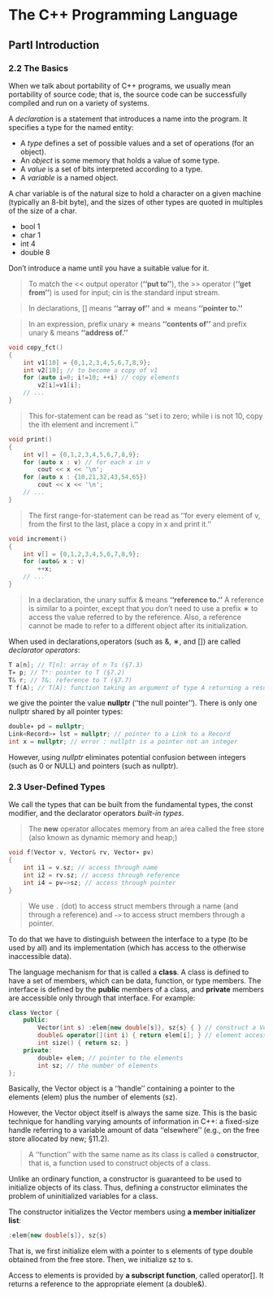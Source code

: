 # The C++ Programming Language

## PartI Introduction

### 2.2 The Basics

When we talk about portability of C++ programs, we usually mean portability of source code; that is, the source code can be successfully compiled and run on a variety of systems.

A *declaration* is a statement that introduces a name into the program. It specifies a type for the
named entity:

- A *type* defines a set of possible values and a set of operations (for an object).
- An *object* is some memory that holds a value of some type.
- A *value* is a set of bits interpreted according to a type.
- A *variable* is a named object.

A char variable is of the natural size to hold a character on a given machine (typically an 8-bit byte), and the sizes of other types are quoted in multiples of the size of a char.

- bool      1
- char      1
- int       4
- double    8

Don’t introduce a name until you have a suitable value for it.

> To match the << output operator (**‘‘put to’’**), the >> operator (**‘‘get from’’**) is used for input; cin is the standard input stream.

> In declarations, [] means **‘‘array of’’** and ∗ means **‘‘pointer to.’’**

> In an expression, prefix unary ∗ means **‘‘contents of’’** and prefix unary & means **‘‘address of.’’**

```cpp
void copy_fct()
{
    int v1[10] = {0,1,2,3,4,5,6,7,8,9};
    int v2[10]; // to become a copy of v1
    for (auto i=0; i!=10; ++i) // copy elements
        v2[i]=v1[i];
    // ...
}
```

> This for-statement can be read as ‘‘set i to zero; while i is not 10, copy the ith element and increment i.’’

```cpp
void print()
{
    int v[] = {0,1,2,3,4,5,6,7,8,9};
    for (auto x : v) // for each x in v
        cout << x << '\n';
    for (auto x : {10,21,32,43,54,65})
        cout << x << '\n';
    // ...
}
```

> The first range-for-statement can be read as ‘‘for every element of v, from the first to the last, place a copy in x and print it.’’

```cpp
void increment()
{
    int v[] = {0,1,2,3,4,5,6,7,8,9};
    for (auto& x : v)
        ++x;
    // ...
}
```

> In a declaration, the unary suffix & means **‘‘reference to.’’** A reference is similar to a pointer, except that you don’t need to use a prefix ∗ to access the value referred to by the reference. Also, a reference cannot be made to refer to a different object after its initialization.

When used in declarations,operators (such as &, ∗, and []) are called *declarator operators*:

```cpp
T a[n]; // T[n]: array of n Ts (§7.3)
T∗ p; // T*: pointer to T (§7.2)
T& r; // T&: reference to T (§7.7)
T f(A); // T(A): function taking an argument of type A returning a result of type T (§2.2.1)
```

we give the pointer the value **nullptr** (‘‘the null pointer’’). There is only one nullptr shared by all pointer types:

```cpp
double∗ pd = nullptr;
Link<Record>∗ lst = nullptr; // pointer to a Link to a Record
int x = nullptr; // error : nullptr is a pointer not an integer
```

However, using *nullptr* eliminates potential confusion between integers (such as 0 or NULL) and pointers (such as nullptr).

### 2.3 User-Defined Types

We call the types that can be built from the fundamental types, the const modifier, and the declarator operators *built-in types*.

> The **new** operator allocates memory from an area called the free store (also known as dynamic memory and heap;)

```cpp
void f(Vector v, Vector& rv, Vector∗ pv)
{
    int i1 = v.sz; // access through name
    int i2 = rv.sz; // access through reference
    int i4 = pv−>sz; // access through pointer
}
```

> We use `.` (dot) to access struct members through a name (and through a reference) and `−>` to access struct members through a pointer.

To do that we have to distinguish between the interface to a type (to be used by all) and its implementation (which has access to the otherwise inaccessible data).

The language mechanism for that is called a **class**. A class is defined to have a set of members, which can be data, function, or type members. The interface is defined by the **public** members of a class, and **private** members are accessible only through that interface. For example:

```cpp
class Vector {
    public:
        Vector(int s) :elem{new double[s]}, sz{s} { } // construct a Vector
        double& operator[](int i) { return elem[i]; } // element access: subscripting
        int size() { return sz; }
    private:
        double∗ elem; // pointer to the elements
        int sz; // the number of elements
};
```

Basically, the Vector object is a ‘‘handle’’ containing a pointer to the elements (elem) plus the number of elements (sz).

However, the Vector object itself is always the same size. This is the basic technique for handling varying amounts of information in C++: a fixed-size handle referring to a variable amount of data ‘‘elsewhere’’ (e.g., on the free store allocated by new; §11.2).

> A ‘‘function’’ with the same name as its class is called a **constructor**, that is, a function used to construct objects of a class.

Unlike an ordinary function, a constructor is guaranteed to be used to initialize objects of its class. Thus, defining a constructor eliminates the problem of uninitialized variables for a class.

The constructor initializes the Vector members using **a member initializer list**:

```cpp
:elem{new double[s]}, sz{s}
```

That is, we first initialize elem with a pointer to s elements of type double obtained from the free store. Then, we initialize sz to s.

Access to elements is provided by **a subscript function**, called operator[]. It returns a reference to the appropriate element (a double&).

